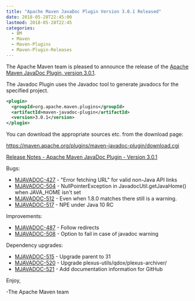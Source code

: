 ```yaml
---
title: "Apache Maven JavaDoc Plugin Version 3.0.1 Released"
date: 2018-05-28T22:45:00
lastmod: 2018-05-28T22:45
categories:
  - BM
  - Maven
  - Maven-Plugins
  - Maven-Plugin-Releases
---
```

The Apache Maven team is pleased to announce the release of the 
[Apache Maven JavaDoc Plugin, version 3.0.1](https://maven.apache.org/plugins/maven-javadoc-plugin).

The Javadoc Plugin uses the Javadoc tool to generate javadocs for the
specified project. 


```xml
<plugin>
  <groupId>org.apache.maven.plugins</groupId>
  <artifactId>maven-javadoc-plugin</artifactId>
  <version>3.0.1</version>
</plugin>
```

You can download the appropriate sources etc. from the download page:

https://maven.apache.org/plugins/maven-javadoc-plugin/download.cgi

<!-- more -->

[Release Notes - Apache Maven JavaDoc Plugin - Version 3.0.1](https://issues.apache.org/jira/secure/ReleaseNote.jspa?projectId=12317529&version=12342283)

Bugs:

 * [MJAVADOC-427](https://issues.apache.org/jira/browse/MJAVADOC-427) - "Error fetching URL" for valid non-Java API links
 * [MJAVADOC-504](https://issues.apache.org/jira/browse/MJAVADOC-504) - NullPointerException in JavadocUtil.getJavaHome() when JAVA_HOME isn't set
 * [MJAVADOC-512](https://issues.apache.org/jira/browse/MJAVADOC-512) - Even when <javadocVersion>1.8.0</javadocVersion> matches there still is a warning.
 * [MJAVADOC-517](https://issues.apache.org/jira/browse/MJAVADOC-517) - NPE under Java 10 RC

Improvements:

 * [MJAVADOC-487](https://issues.apache.org/jira/browse/MJAVADOC-487) - Follow redirects
 * [MJAVADOC-508](https://issues.apache.org/jira/browse/MJAVADOC-508) - Option to fail in case of javadoc warning

Dependency upgrades:

 * [MJAVADOC-515](https://issues.apache.org/jira/browse/MJAVADOC-515) - Upgrade parent to 31
 * [MJAVADOC-520](https://issues.apache.org/jira/browse/MJAVADOC-520) - Upgrade plexus-utils/qdox/plexus-archiver/
 * [MJAVADOC-521](https://issues.apache.org/jira/browse/MJAVADOC-521) - Add documentation information for GitHub


Enjoy,

-The Apache Maven team 
